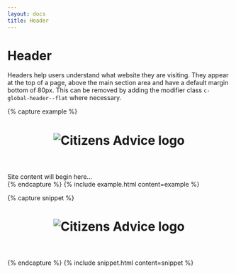 ```yaml
---
layout: docs
title: Header
---
```


# Header
Headers help users understand what website they are visiting.
They appear at the top of a page, above the main section area and have a default margin bottom of 80px. This can be removed by adding the modifier class `c-global-header--flat` where necessary.

{% capture example %}
<header class="c-global-header c-global-header--sticky">
  <div class="c-wrap c-wrap--full-width">
    <h1 class="c-global-header__product-title">
        <img src="/ca-designsystem/assets/images/citizens_advice_logo.svg" alt="Citizens Advice logo">
    </h1>
  </div>
</header>
<main>Site content will begin here...</main>
{% endcapture %}
{% include example.html content=example %}

{% capture snippet %}
<header class="c-global-header c-global-header--sticky">
  <div class="c-wrap c-wrap--full-width">
    <h1 class="c-global-header__product-title">
    <img src="{{ site.baseurl }}/assets/images/citizens_advice_logo.svg"alt="Citizens Advice logo">
     </h1>
  </div>
</header>

{% endcapture %}
{% include snippet.html content=snippet %}

